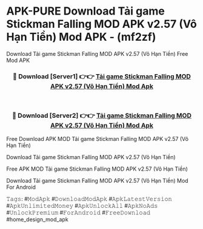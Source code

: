 # APK-PURE Download Tải game Stickman Falling MOD APK v2.57 (Vô Hạn Tiền) Mod APK - (mf2zf)
Download Tải game Stickman Falling MOD APK v2.57 (Vô Hạn Tiền) Free Mod APK

<div align="center">
<h3>🔴 Download [Server1] 👉👉 <a href="https://apk-comot.site?title=Tải_game_Stickman_Falling_MOD_APK_v2.57_(Vô_Hạn_Tiền)">Tải game Stickman Falling MOD APK v2.57 (Vô Hạn Tiền) Mod Apk</a></h3><br>

<h3>🔴 Download [Server2] 👉👉 <a href="https://apk-comot.site?title=Tải_game_Stickman_Falling_MOD_APK_v2.57_(Vô_Hạn_Tiền)">Tải game Stickman Falling MOD APK v2.57 (Vô Hạn Tiền) Mod Apk</a></h3>
</div>


Free Download APK MOD Tải game Stickman Falling MOD APK v2.57 (Vô Hạn Tiền)

Download Tải game Stickman Falling MOD APK v2.57 (Vô Hạn Tiền) 

Free APK MOD Tải game Stickman Falling MOD APK v2.57 (Vô Hạn Tiền) 

Download Tải game Stickman Falling MOD APK v2.57 (Vô Hạn Tiền) Mod For Android

𝚃𝚊𝚐𝚜: #𝙼𝚘𝚍𝙰𝚙𝚔 #𝙳𝚘𝚠𝚗𝚕𝚘𝚊𝚍𝙼𝚘𝚍𝙰𝚙𝚔 #𝙰𝚙𝚔𝙻𝚊𝚝𝚎𝚜𝚝𝚅𝚎𝚛𝚜𝚒𝚘𝚗 #𝙰𝚙𝚔𝚄𝚗𝚕𝚒𝚖𝚒𝚝𝚎𝚍𝙼𝚘𝚗𝚎𝚢 #𝙰𝚙𝚔𝚄𝚗𝚕𝚘𝚌𝚔𝙰𝚕𝚕 #𝙰𝚙𝚔𝙽𝚘𝙰𝚍𝚜 #𝚄𝚗𝚕𝚘𝚌𝚔𝙿𝚛𝚎𝚖𝚒𝚞𝚖 #𝙵𝚘𝚛𝙰𝚗𝚍𝚛𝚘𝚒𝚍 #𝙵𝚛𝚎𝚎𝙳𝚘𝚠𝚗𝚕𝚘𝚊𝚍 #home_design_mod_apk